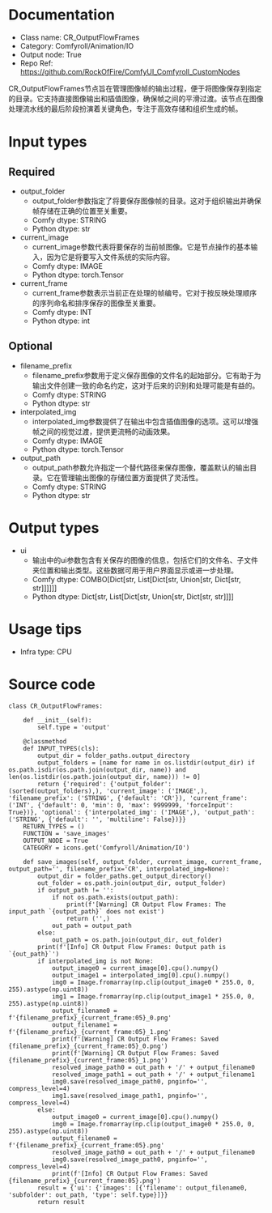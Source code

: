 # Documentation
- Class name: CR_OutputFlowFrames
- Category: Comfyroll/Animation/IO
- Output node: True
- Repo Ref: https://github.com/RockOfFire/ComfyUI_Comfyroll_CustomNodes

CR_OutputFlowFrames节点旨在管理图像帧的输出过程，便于将图像保存到指定的目录。它支持直接图像输出和插值图像，确保帧之间的平滑过渡。该节点在图像处理流水线的最后阶段扮演着关键角色，专注于高效存储和组织生成的帧。

# Input types
## Required
- output_folder
    - output_folder参数指定了将要保存图像帧的目录。这对于组织输出并确保帧存储在正确的位置至关重要。
    - Comfy dtype: STRING
    - Python dtype: str
- current_image
    - current_image参数代表将要保存的当前帧图像。它是节点操作的基本输入，因为它是将要写入文件系统的实际内容。
    - Comfy dtype: IMAGE
    - Python dtype: torch.Tensor
- current_frame
    - current_frame参数表示当前正在处理的帧编号。它对于按反映处理顺序的序列命名和排序保存的图像至关重要。
    - Comfy dtype: INT
    - Python dtype: int
## Optional
- filename_prefix
    - filename_prefix参数用于定义保存图像的文件名的起始部分。它有助于为输出文件创建一致的命名约定，这对于后来的识别和处理可能是有益的。
    - Comfy dtype: STRING
    - Python dtype: str
- interpolated_img
    - interpolated_img参数提供了在输出中包含插值图像的选项。这可以增强帧之间的视觉过渡，提供更流畅的动画效果。
    - Comfy dtype: IMAGE
    - Python dtype: torch.Tensor
- output_path
    - output_path参数允许指定一个替代路径来保存图像，覆盖默认的输出目录。它在管理输出图像的存储位置方面提供了灵活性。
    - Comfy dtype: STRING
    - Python dtype: str

# Output types
- ui
    - 输出中的ui参数包含有关保存的图像的信息，包括它们的文件名、子文件夹位置和输出类型。这些数据可用于用户界面显示或进一步处理。
    - Comfy dtype: COMBO[Dict[str, List[Dict[str, Union[str, Dict[str, str]]]]]]
    - Python dtype: Dict[str, List[Dict[str, Union[str, Dict[str, str]]]]

# Usage tips
- Infra type: CPU

# Source code
```
class CR_OutputFlowFrames:

    def __init__(self):
        self.type = 'output'

    @classmethod
    def INPUT_TYPES(cls):
        output_dir = folder_paths.output_directory
        output_folders = [name for name in os.listdir(output_dir) if os.path.isdir(os.path.join(output_dir, name)) and len(os.listdir(os.path.join(output_dir, name))) != 0]
        return {'required': {'output_folder': (sorted(output_folders),), 'current_image': ('IMAGE',), 'filename_prefix': ('STRING', {'default': 'CR'}), 'current_frame': ('INT', {'default': 0, 'min': 0, 'max': 9999999, 'forceInput': True})}, 'optional': {'interpolated_img': ('IMAGE',), 'output_path': ('STRING', {'default': '', 'multiline': False})}}
    RETURN_TYPES = ()
    FUNCTION = 'save_images'
    OUTPUT_NODE = True
    CATEGORY = icons.get('Comfyroll/Animation/IO')

    def save_images(self, output_folder, current_image, current_frame, output_path='', filename_prefix='CR', interpolated_img=None):
        output_dir = folder_paths.get_output_directory()
        out_folder = os.path.join(output_dir, output_folder)
        if output_path != '':
            if not os.path.exists(output_path):
                print(f'[Warning] CR Output Flow Frames: The input_path `{output_path}` does not exist')
                return ('',)
            out_path = output_path
        else:
            out_path = os.path.join(output_dir, out_folder)
        print(f'[Info] CR Output Flow Frames: Output path is `{out_path}`')
        if interpolated_img is not None:
            output_image0 = current_image[0].cpu().numpy()
            output_image1 = interpolated_img[0].cpu().numpy()
            img0 = Image.fromarray(np.clip(output_image0 * 255.0, 0, 255).astype(np.uint8))
            img1 = Image.fromarray(np.clip(output_image1 * 255.0, 0, 255).astype(np.uint8))
            output_filename0 = f'{filename_prefix}_{current_frame:05}_0.png'
            output_filename1 = f'{filename_prefix}_{current_frame:05}_1.png'
            print(f'[Warning] CR Output Flow Frames: Saved {filename_prefix}_{current_frame:05}_0.png')
            print(f'[Warning] CR Output Flow Frames: Saved {filename_prefix}_{current_frame:05}_1.png')
            resolved_image_path0 = out_path + '/' + output_filename0
            resolved_image_path1 = out_path + '/' + output_filename1
            img0.save(resolved_image_path0, pnginfo='', compress_level=4)
            img1.save(resolved_image_path1, pnginfo='', compress_level=4)
        else:
            output_image0 = current_image[0].cpu().numpy()
            img0 = Image.fromarray(np.clip(output_image0 * 255.0, 0, 255).astype(np.uint8))
            output_filename0 = f'{filename_prefix}_{current_frame:05}.png'
            resolved_image_path0 = out_path + '/' + output_filename0
            img0.save(resolved_image_path0, pnginfo='', compress_level=4)
            print(f'[Info] CR Output Flow Frames: Saved {filename_prefix}_{current_frame:05}.png')
        result = {'ui': {'images': [{'filename': output_filename0, 'subfolder': out_path, 'type': self.type}]}}
        return result
```